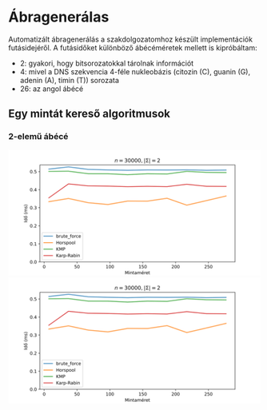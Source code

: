 # Ábragenerálas
Automatizált ábragenerálás a szakdolgozatomhoz készült implementációk futásidejéről.
A futásidőket különböző ábécéméretek mellett is kipróbáltam:
- 2: gyakori, hogy bitsorozatokkal tárolnak információt
- 4: mivel a DNS szekvencia 4-féle nukleobázis (citozin (C), guanin (G), adenin (A), timin (T)) sorozata
- 26: az angol ábécé

## Egy mintát kereső algoritmusok
### 2-elemű ábécé
![Alt text](./peldak/n30000__Sigma2.svg)
<img src="./peldak/n30000__Sigma2.svg">
